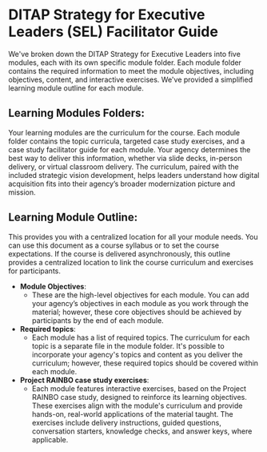 # DITAP Strategy for Executive Leaders (SEL) Facilitator Guide
We've broken down the DITAP Strategy for Executive Leaders into five modules, each with its own specific module folder. Each module folder contains the required information to meet the module objectives, including objectives, content, and interactive exercises. We've provided a simplified learning module outline for each module. 

## Learning Modules Folders:
Your learning modules are the curriculum for the course. Each module folder contains the topic curricula, targeted case study exercises, and a case study facilitator guide for each module. Your agency determines the best way to deliver this information, whether via slide decks, in-person delivery, or virtual classroom delivery. The curriculum, paired with the included strategic vision development, helps leaders understand how digital acquisition fits into their agency’s broader modernization picture and mission. 

## Learning Module Outline:
This provides you with a centralized location for all your module needs. You can use this document as a course syllabus or to set the course expectations. If the course is delivered asynchronously, this outline provides a centralized location to link the course curriculum and exercises for participants. 

- **Module Objectives**:
    - These are the high-level objectives for each module. You can add your agency’s objectives in each module as you work through the material; however, these core objectives should be achieved by participants by the end of each module. 
- **Required topics**:
    - Each module has a list of required topics. The curriculum for each topic is a separate file in the module folder. It's possible to incorporate your agency's topics and content as you deliver the curriculum; however, these required topics should be covered within each module. 
- **Project RAINBO case study exercises**:
    - Each module features interactive exercises, based on the Project RAINBO case study, designed to reinforce its learning objectives. These exercises align with the module's curriculum and provide hands-on, real-world applications of the material taught. The exercises include delivery instructions, guided questions, conversation starters, knowledge checks, and answer keys, where applicable.
